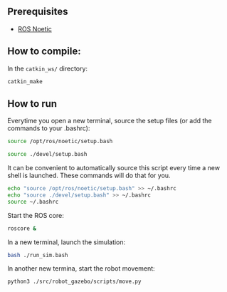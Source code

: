 ## Prerequisites
- [ROS Noetic](https://wiki.ros.org/noetic/Installation/Ubuntu)

## How to compile:
In the `catkin_ws/` directory:
```bash
catkin_make
```

## How to run
Everytime you open a new terminal, source the setup files (or add the commands to your .bashrc):
```bash
source /opt/ros/noetic/setup.bash
```
```bash
source ./devel/setup.bash
```
It can be convenient to automatically source this script every time a new shell is launched. These commands will do that for you.
```bash
echo "source /opt/ros/noetic/setup.bash" >> ~/.bashrc
echo "source ./devel/setup.bash" >> ~/.bashrc
source ~/.bashrc
```

Start the ROS core:
```bash
roscore &
```

In a new terminal, launch the simulation:
```bash
bash ./run_sim.bash
```

In another new termina, start the robot movement:
```bash
python3 ./src/robot_gazebo/scripts/move.py
```